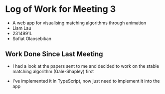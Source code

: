 # Log of Work for Meeting 3
* A web app for visualising matching algorithms through animation
* Liam Lau
* 2314991L
* Sofiat Olaosebikan

## Work Done Since Last Meeting
* I had a look at the papers sent to me and decided to work on the stable matching algorithm (Gale-Shapley) first

* I've implemented it in TypeScript, now just need to implement it into the app

